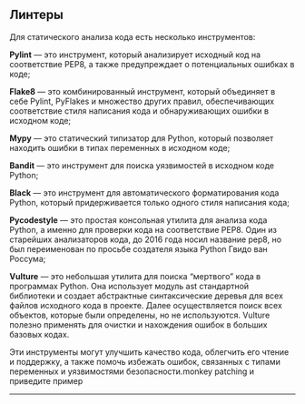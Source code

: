 ## **Линтеры**

Для статического анализа кода есть несколько инструментов:
                    
**Pylint** — это инструмент, который анализирует исходный код на соответствие PEP8, а также предупреждает о потенциальных ошибках в коде;
        
**Flake8** — это комбинированный инструмент, который объединяет в себе Pylint, PyFlakes и множество других правил, обеспечивающих соответствие стиля написания кода и обнаруживающих ошибки в исходном коде;
        
**Mypy** — это статический типизатор для Python, который позволяет находить ошибки в типах переменных в исходном коде;
        
**Bandit** — это инструмент для поиска уязвимостей в исходном коде Python;
        
**Black** — это инструмент для автоматического форматирования кода Python, который придерживается только одного стиля написания кода;
        
**Pycodestyle** — это простая консольная утилита для анализа кода Python, а именно для проверки кода на соответствие PEP8. Один из старейших анализаторов кода, до 2016 года носил название pep8, но был переименован по просьбе создателя языка Python Гвидо ван Россума;
        
**Vulture** — это небольшая утилита для поиска “мертвого” кода в программах Python. Она использует модуль ast стандартной библиотеки и создает абстрактные синтаксические деревья для всех файлов исходного кода в проекте. Далее осуществляется поиск всех объектов, которые были определены, но не используются. Vulture полезно применять для очистки и нахождения ошибок в больших базовых кодах.
        
Эти инструменты могут улучшить качество кода, облегчить его чтение и поддержку, а также помочь избежать ошибок, связанных с типами переменных и уязвимостями безопасности.monkey patching и приведите пример
***